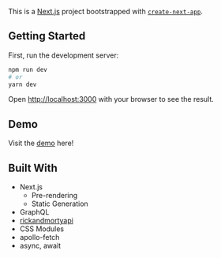 This is a [Next.js](https://nextjs.org/) project bootstrapped with [`create-next-app`](https://github.com/vercel/next.js/tree/canary/packages/create-next-app).

## Getting Started

First, run the development server:

```bash
npm run dev
# or
yarn dev
```

Open [http://localhost:3000](http://localhost:3000) with your browser to see the result.

## Demo
Visit the [demo](http://rick-and-morty-search.surge.sh/) here!

## Built With
- Next.js
  - Pre-rendering 
  - Static Generation
- GraphQL
- [rickandmortyapi](https://rickandmortyapi.com/)
- CSS Modules
- apollo-fetch
- async, await

